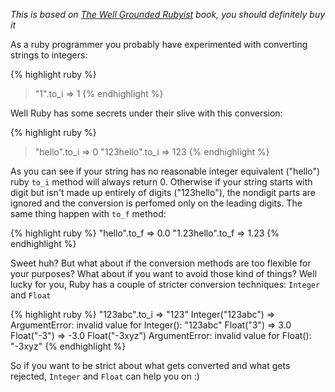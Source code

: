 *This is based on [The Well Grounded Rubyist](https://www.manning.com/books/the-well-grounded-rubyist) book, you should definitely buy it*

As a ruby programmer you probably have experimented with converting strings to integers: 

{% highlight ruby %}
> "1".to_i
=> 1
{% endhighlight %}

Well Ruby has some secrets under their slive with this conversion:

{% highlight ruby %}
> "hello".to_i
=> 0
> "123hello".to_i
=> 123
{% endhighlight %}

As you can see if your string has no reasonable integer equivalent ("hello") ruby `to_i` method will always return 0. Otherwise if your string starts with digit but isn't made up entirely of digits ("123hello"), the nondigit parts are ignored and the conversion is perfomed only on the leading digits. The same thing happen with `to_f` method:

{% highlight ruby %}
"hello".to_f
=> 0.0
"1.23hello".to_f
=> 1.23
{% endhighlight %}

Sweet huh? But what about if the conversion methods are too flexible for your purposes? What about if you want to avoid those kind of things? Well lucky for you, Ruby has a couple of stricter conversion techniques: `Integer` and `Float`

{% highlight ruby %}
"123abc".to_i
=> "123"
Integer("123abc")
=> ArgumentError: invalid value for Integer(): "123abc"
Float("3")
=> 3.0
Float("-3")
=> -3.0
Float("-3xyz")
ArgumentError: invalid value for Float(): "-3xyz"
{% endhighlight %}

So if you want to be strict about what gets converted and what gets rejected, `Integer` and `Float` can help you on :)
